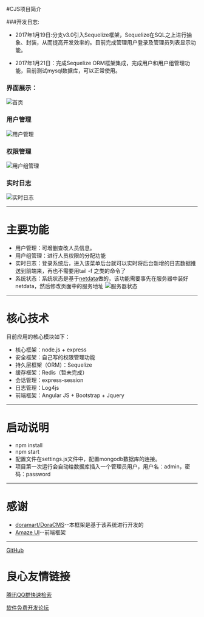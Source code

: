 #CJS项目简介

###开发日志:

- 2017年1月19日:分支v3.0引入Sequelize框架，Sequelize在SQL之上进行抽象、封装，从而提高开发效率的。目前完成管理用户登录及管理员列表显示功能。

- 2017年1月21日：完成Sequelize ORM框架集成，完成用户和用户组管理功能，目前测试mysql数据库，可以正常使用。
### 界面展示：

![首页](http://git.oschina.net/uploads/images/2017/0111/155130_43e3cca1_130351.png "首页")

### 用户管理

![用户管理](http://git.oschina.net/uploads/images/2017/0111/155140_4abb325f_130351.png "用户管理")

### 权限管理

![用户组管理](http://git.oschina.net/uploads/images/2017/0111/155148_6acbfe4a_130351.png "用户组管理")

### 实时日志

![实时日志](http://git.oschina.net/uploads/images/2017/0111/155225_48bc077a_130351.png "实时日志")

***
# 主要功能
- 用户管理：可增删查改人员信息。
- 用户组管理：进行人员权限的分配功能
- 实时日志：登录系统后，进入该菜单后台就可以实时将后台新增的日志数据推送到前端来，再也不需要用tail -f 之类的命令了
- 系统状态：系统状态是基于[netdata](https://github.com/firehol/netdata)做的，该功能需要事先在服务器中装好netdata，然后修改页面中的服务地址
![服务器状态](http://git.oschina.net/uploads/images/2017/0113/160230_1ae8985f_130351.png "服务器状态")

***

# 核心技术

目前应用的核心模块如下：
- 核心框架：node.js + express
- 安全框架：自己写的权限管理功能
- 持久层框架（ORM）：Sequelize 
- 缓存框架：Redis（暂未完成）
- 会话管理：express-session
- 日志管理：Log4js
- 前端框架：Angular JS + Bootstrap + Jquery

***

# 启动说明
- npm install
- npm start
- 配置文件在settings.js文件中，配置mongodb数据库的连接。
- 项目第一次运行会自动给数据库插入一个管理员用户，用户名：admin，密码：password

***

# 感谢
- [doramart/DoraCMS](https://github.com/doramart/DoraCMS)--本框架是基于该系统进行开发的
- [Amaze UI](http://tpl.amazeui.org/preview.html?21)--前端框架

***

[GitHub](https://github.com/caibojian/cjs)

 # 良心友情链接

[腾讯QQ群快速检索](http://u.720life.cn/s/8cf73f7c)

[软件免费开发论坛](http://u.720life.cn/s/bbb01dc0)